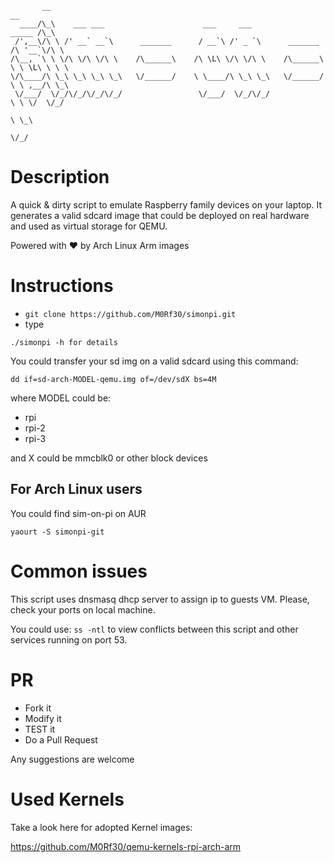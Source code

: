 
           __                                                                        __
      ____/\_\    ___ ___                      ___     ___                    _____ /\_\
     /',__\/\ \ /' __` __`\      _______      / __`\ /' _ `\      _______    /\ '__`\/\ \
    /\__, `\ \ \/\ \/\ \/\ \    /\______\    /\ \L\ \/\ \/\ \    /\______\   \ \ \L\ \ \ \
    \/\____/\ \_\ \_\ \_\ \_\   \/______/    \ \____/\ \_\ \_\   \/______/    \ \ ,__/\ \_\
     \/___/  \/_/\/_/\/_/\/_/                 \/___/  \/_/\/_/                 \ \ \/  \/_/
                                                                                \ \_\
                                                                                 \/_/
# Description
A quick & dirty script to emulate Raspberry family devices on your laptop.
It generates a valid sdcard image that could be deployed on real hardware and used as virtual storage for QEMU.

Powered with :heart: by Arch Linux Arm images


# Instructions
* ```git clone https://github.com/M0Rf30/simonpi.git```
* type 

```./simonpi -h for details```

You could transfer your sd img on a valid sdcard using this command:

```dd if=sd-arch-MODEL-qemu.img of=/dev/sdX bs=4M```

where MODEL could be:
* rpi
* rpi-2
* rpi-3

and X could be mmcblk0 or other block devices

## For Arch Linux users
You could find sim-on-pi on AUR

```yaourt -S simonpi-git```

# Common issues
This script uses dnsmasq dhcp server to assign ip to guests VM. Please, check your ports on local machine.

You could use: 
```ss -ntl``` 
to view conflicts between this script and other services running on port 53.

# PR
* Fork it 
* Modify it
* TEST it
* Do a Pull Request

Any suggestions are welcome

# Used Kernels
Take a look here for adopted Kernel images:

https://github.com/M0Rf30/qemu-kernels-rpi-arch-arm
